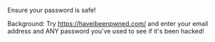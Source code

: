 Ensure your password is safe! 

Background:
Try https://haveibeenpwned.com/ and enter your email address and ANY password you've used to see if it's been hacked!
